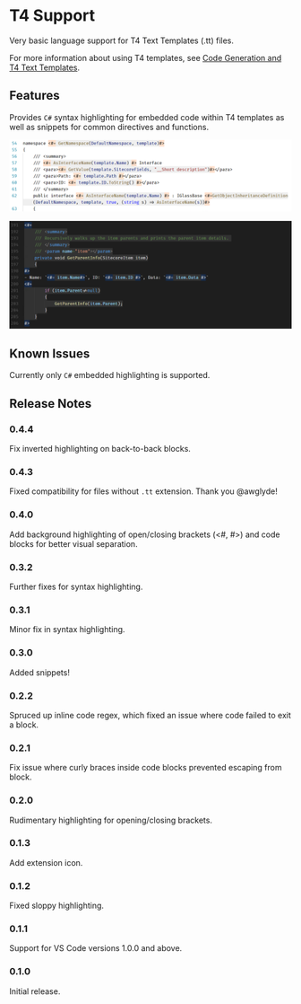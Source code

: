 # T4 Support

Very basic language support for T4 Text Templates (.tt) files.

For more information about using T4 templates, see [Code Generation and T4 Text Templates](https://docs.microsoft.com/en-us/visualstudio/modeling/code-generation-and-t4-text-templates).

## Features

Provides `C#` syntax highlighting for embedded code within T4 templates as well as snippets for common directives and functions.

![Light theme screenshot](./assets/screenshot1.png)

![Dark theme screenshot](./assets/screenshot2.png)

## Known Issues

Currently only `C#` embedded highlighting is supported.

## Release Notes

### 0.4.4

Fix inverted highlighting on back-to-back blocks.

### 0.4.3

Fixed compatibility for files without `.tt` extension. Thank you @awglyde!

### 0.4.0

Add background highlighting of open/closing brackets (<#, #>) and code blocks for better visual separation.

### 0.3.2

Further fixes for syntax highlighting.

### 0.3.1

Minor fix in syntax highlighting.

### 0.3.0

Added snippets!

### 0.2.2

Spruced up inline code regex, which fixed an issue where code failed to exit a block.

### 0.2.1

Fix issue where curly braces inside code blocks prevented escaping from block.

### 0.2.0

Rudimentary highlighting for opening/closing brackets.

### 0.1.3

Add extension icon.

### 0.1.2

Fixed sloppy highlighting.

### 0.1.1

Support for VS Code versions 1.0.0 and above.

### 0.1.0

Initial release.
